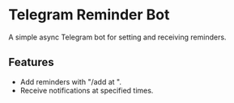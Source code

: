 # Telegram Reminder Bot 
 A simple async Telegram bot for setting and receiving reminders. 
 
## Features 
- Add reminders with "/add <text> at <time>". 
- Receive notifications at specified times. 
